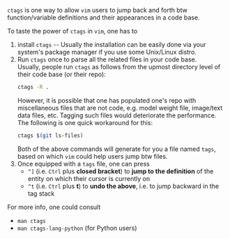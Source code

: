`ctags` is one way to allow `vim` users to jump back and forth
btw function/variable definitions and their appearances in
a code base.

To taste the power of `ctags` in `vim`, one has to
1. install `ctags` -- Usually the installation can be easily done
   via your system's package manager if you use some Unix/Linux distro.
2. Run `ctags` once to parse all the related files in your code base.  
   Usually, people run `ctags` as follows from the upmost directory level
   of their code base (or their repo):
   ```sh
   ctags -R .
   ```
   However, it is possible that one has populated one's repo with miscellaneous
   files that are not code, e.g. model weight file, image/text data files, etc.
   Tagging such files would deteriorate the performance.  
   The following is one quick workaround for this:
   ```sh
   ctags $(git ls-files)
   ```
   Both of the above commands will generate for you a file named `tags`, based
   on which `vim` could help users jump btw files.
3. Once equipped with a `tags` file, one can press
   - `^]` (i.e. `Ctrl` plus **closed bracket**) to **jump to the definition** of the entity on which
     their cursor is currently on
   - `^t` (i.e. `Ctrl` plus **t**) to **undo the above**, i.e. to jump backward in the tag stack


For more info, one could consult
- `man ctags`
- `man ctags-lang-python` (for Python users)

